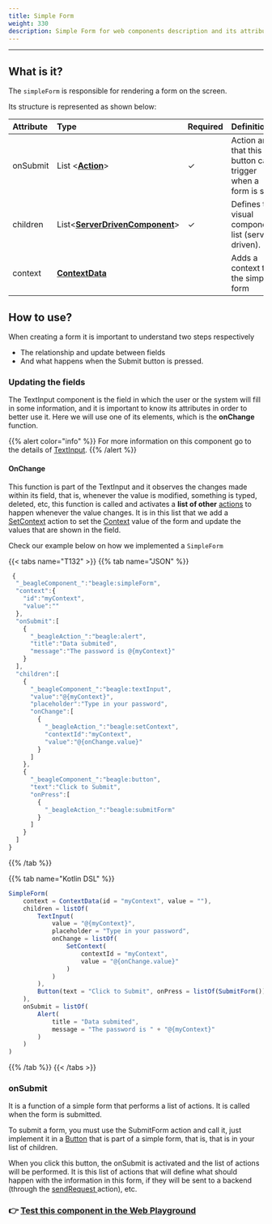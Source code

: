 ```yaml
---
title: Simple Form
weight: 330
description: Simple Form for web components description and its attributes
---
```


---

## What is it?

The `simpleForm` is responsible for rendering a form on the screen. 

Its structure is represented as shown below:

| Attribute | Type | Required | Definition |
| :--- | :--- | :--- | :--- |
| ​onSubmit | List &lt;[**Action**](https://app.gitbook.com/@zup-products/s/beagle/~/drafts/-MJgKhvyrHFMgUm8zhug/v/v1.0-en/api/actions)&gt; |  ✓ | Action array that this button can trigger when a form is sent. |
| children | List&lt;[**ServerDrivenComponent**](https://app.gitbook.com/@zup-products/s/beagle/~/drafts/-MJgKhvyrHFMgUm8zhug/v/v1.0-en/api/components)&gt; |  ✓ | Defines the visual components list \(server driven\). |
| context | **​**[**ContextData**](https://docs.usebeagle.io/api/contexto)**​** | ​ | Adds a context to the simple form |

## How to use? 

When creating a form it is important to understand two steps respectively 

* The relationship and update between fields 
* And what happens when the Submit button is pressed. 

### Updating the fields 

The TextInput component is the field in which the user or the system will fill in some information, and it is important to know its attributes in order to better use it. Here we will use one of its elements, which is the **onChange** function. 

{{% alert color="info" %}}
For more information on this component go to the details of [TextInput](../ui/input.md). 
{{% /alert %}}

#### OnChange 

This function is part of the TextInput and it observes the changes made within its field, that is, whenever the value is modified, something is typed, deleted, etc, this function is called and activates a **list of other** [actions](../../actions/) to happen whenever the value changes. It is in this list that we add a [SetContext](../../actions/setcontext.md) action to set the [Context](../../context/) value of the form and update the values ​​that are shown in the field. 

Check our example below on how we implemented a `SimpleForm` 

{{< tabs name="T132" >}}
{{% tab name="JSON" %}}
```javascript
 {
  "_beagleComponent_":"beagle:simpleForm",
  "context":{
    "id":"myContext",
    "value":""
  },
  "onSubmit":[
    {
      "_beagleAction_":"beagle:alert",
      "title":"Data submited",
      "message":"The password is @{myContext}"
    }
  ],
  "children":[
    {
      "_beagleComponent_":"beagle:textInput",
      "value":"@{myContext}",
      "placeholder":"Type in your password",
      "onChange":[
        {
          "_beagleAction_":"beagle:setContext",
          "contextId":"myContext",
          "value":"@{onChange.value}"
        }
      ]
    },
    {
      "_beagleComponent_":"beagle:button",
      "text":"Click to Submit",
      "onPress":[
        {
          "_beagleAction_":"beagle:submitForm"
        }
      ]
    }
  ]
}
```
{{% /tab %}}

{{% tab name="Kotlin DSL" %}}
```javascript
SimpleForm(
    context = ContextData(id = "myContext", value = ""),
    children = listOf(
        TextInput(
            value = "@{myContext}",
            placeholder = "Type in your password",
            onChange = listOf(
                SetContext(
                    contextId = "myContext",
                    value = "@{onChange.value}"
                )
            )
        ),
        Button(text = "Click to Submit", onPress = listOf(SubmitForm()))
    ),
    onSubmit = listOf(
        Alert(
            title = "Data submited", 
            message = "The password is " + "@{myContext}" 
        )
    )
)

```
{{% /tab %}}
{{< /tabs >}}

### onSubmit 

It is a function of a simple form that performs a list of actions. It is called when the form is submitted. 

To submit a form, you must use the SubmitForm action and call it, just implement it in a [Button](../ui/button.md) that is part of a simple form, that is, that is in your list of children. 

When you click this button, the onSubmit is activated and the list of actions will be performed. It is this list of actions that will define what should happen with the information in this form, if they will be sent to a backend \(through the [sendRequest ](../../actions/sendrequest.md)action\), etc.

### 👉 [Test this component in the Web Playground](https://beagle-playground.netlify.app/#/demo/default-components/simpleform.json)
